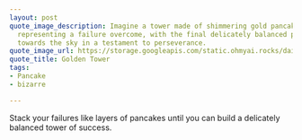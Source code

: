 ```yaml
---
layout: post
quote_image_description: Imagine a tower made of shimmering gold pancakes, each layer
  representing a failure overcome, with the final delicately balanced pancake reaching
  towards the sky in a testament to perseverance.
quote_image_url: https://storage.googleapis.com/static.ohmyai.rocks/daily/2023-12-23.jpg
quote_title: Golden Tower
tags:
- Pancake
- bizarre

---
```


Stack your failures like layers of pancakes until you can build a delicately balanced tower of success.